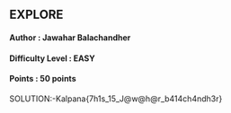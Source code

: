 ## EXPLORE
#### Author : Jawahar Balachandher
#### Difficulty Level : EASY
#### Points : 50 points

SOLUTION:-Kalpana{7h1s_15_J@w@h@r_b414ch4ndh3r}
